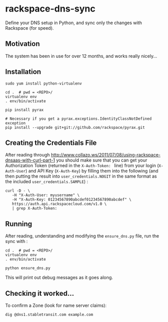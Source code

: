 # rackspace-dns-sync

Define your DNS setup in Python, and sync only the changes with Rackspace (for speed).

## Motivation


The system has been in use for over 12 months, and works really nicely...


## Installation

```
sudo yum install python-virtualenv 

cd .  # pwd = <REPO>/
virtualenv env
. env/bin/activate

pip install pyrax

# Necessary if you get a pyrax.exceptions.IdentityClassNotDefined exception
pip install --upgrade git+git://github.com/rackspace/pyrax.git
```

## Creating the Credentials File

After reading through http://www.collazo.ws/2011/07/08/using-rackspace-dnsaas-with-curl-part-1 
you should make sure that you can get your Authorization Token (returned in the ```X-Auth-Token: ``` line) 
from your login (```X-Auth-User```) and API Key (```X-Auth-Key```) by filling them 
into the following (and then putting the result into ```user_credentials.NOGIT``` 
in the same format as the included ```user_credentials.SAMPLE```) :

```
curl -D - \
   -H "X-Auth-User: myusername" \
   -H "X-Auth-Key: 01234567890abcdef01234567890abcdef" \
   https://auth.api.rackspacecloud.com/v1.0 \
   | grep X-Auth-Token:
```



## Running

After reading, understanding and modifying the ```ensure_dns.py``` file, run the sync with :

```
cd .  # pwd = <REPO>/
virtualenv env
. env/bin/activate

python ensure_dns.py
```

This will print out debug messages as it goes along.


## Checking it worked...

To confirm a Zone (look for name server claims):

```
dig @dns1.stabletransit.com example.com
```
